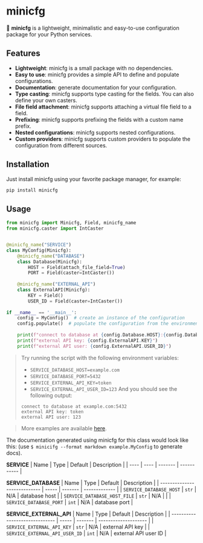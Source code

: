 # minicfg
📑 **minicfg** is a lightweight, minimalistic and easy-to-use configuration package for your Python services.

## Features
- **Lightweight**: minicfg is a small package with no dependencies.
- **Easy to use**: minicfg provides a simple API to define and populate configurations.
- **Documentation**: generate documentation for your configuration.
- **Type casting**: minicfg supports type casting for the fields. You can also define your own casters.
- **File field attachment**: minicfg supports attaching a virtual file field to a field.
- **Prefixing**: minicfg supports prefixing the fields with a custom name prefix.
- **Nested configurations**: minicfg supports nested configurations.
- **Custom providers**: minicfg supports custom providers to populate the configuration from different sources.

## Installation
Just install minicfg using your favorite package manager, for example:

```bash
pip install minicfg
```

## Usage

```python
from minicfg import Minicfg, Field, minicfg_name
from minicfg.caster import IntCaster


@minicfg_name("SERVICE")
class MyConfig(Minicfg):
    @minicfg_name("DATABASE")
    class Database(Minicfg):
        HOST = Field(attach_file_field=True)
        PORT = Field(caster=IntCaster())
    
    @minicfg_name("EXTERNAL_API")
    class ExternalAPI(Minicfg):
        KEY = Field()
        USER_ID = Field(caster=IntCaster())
    
if __name__ == '__main__':
    config = MyConfig()  # create an instance of the configuration
    config.populate()  # populate the configuration from the environment variables
    
    print(f"connect to database at {config.Database.HOST}:{config.Database.PORT}")
    print(f"external API key: {config.ExternalAPI.KEY}")
    print(f"external API user: {config.ExternalAPI.USER_ID}")
```

> Try running the script with the following environment variables:
> - `SERVICE_DATABASE_HOST=example.com`
> - `SERVICE_DATABASE_PORT=5432`
> - `SERVICE_EXTERNAL_API_KEY=token`
> - `SERVICE_EXTERNAL_API_USER_ID=123`
> And you should see the following output:
> ```
> connect to database at example.com:5432
> external API key: token
> external API user: 123
> ```

> More examples are available [here](/examples).

The documentation generated using minicfg for this class would look like this:
(use `$ minicifg --format markdown example.MyConfig` to generate docs).

**SERVICE**
| Name | Type | Default | Description |
| ---- | ---- | ------- | ----------- |

**SERVICE_DATABASE**
| Name                         | Type  | Default | Description   |
| ---------------------------- | ----- | ------- | ------------- |
| `SERVICE_DATABASE_HOST`      | `str` | N/A     | database host |
| `SERVICE_DATABASE_HOST_FILE` | `str` | N/A     |               |
| `SERVICE_DATABASE_PORT`      | `int` | N/A     | database port |


**SERVICE_EXTERNAL_API**
| Name                           | Type  | Default | Description          |
| ------------------------------ | ----- | ------- | -------------------- |
| `SERVICE_EXTERNAL_API_KEY`     | `str` | N/A     | external API key     |
| `SERVICE_EXTERNAL_API_USER_ID` | `int` | N/A     | external API user ID |

